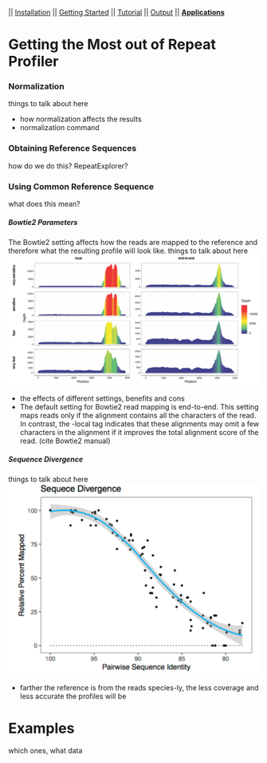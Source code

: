 || [Installation](readme.md) || [Getting Started](gettingstarted.md) || [Tutorial](tutorial.md) || [Output](output.md) || [**Applications**](uses.md)

# Getting the Most out of Repeat Profiler 

### Normalization
things to talk about here
- how normalization affects the results
- normalization command

### Obtaining Reference Sequences
how do we do this? RepeatExplorer?

### Using Common Reference Sequence
what does this mean?

##### Bowtie2 Parameters
The Bowtie2 setting affects how the reads are mapped to the reference and therefore what the resulting profile will look like.
things to talk about here
![](./pics/bowtie2.PNG)
- the effects of different settings, benefits and cons
- The default setting for Bowtie2 read mapping is end-to-end. This setting maps reads only if the alignment contains all the characters of the read. In contrast, the -local tag indicates that these alignments may omit a few characters in the alignment if it improves the total alignment score of the read. (cite Bowtie2 manual)
 
##### Sequence Divergence
things to talk about here
![](./pics/sequencedivergence.PNG) 
- farther the reference is from the reads species-ly, the less coverage and less accurate the profiles will be

# Examples
which ones, what data
